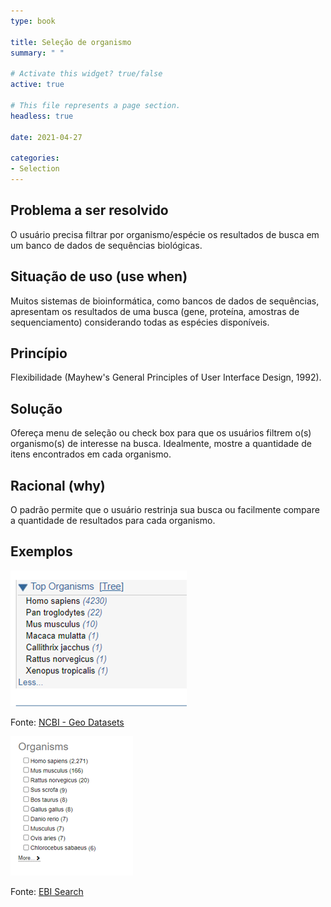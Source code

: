 ```yaml
---
type: book

title: Seleção de organismo
summary: " "

# Activate this widget? true/false
active: true

# This file represents a page section.
headless: true

date: 2021-04-27

categories:
- Selection
---
```

 
## Problema a ser resolvido
O usuário precisa filtrar por organismo/espécie os resultados de busca em um banco de dados de sequências biológicas.
 
## Situação de uso (use when)
Muitos sistemas de bioinformática, como bancos de dados de sequências, apresentam os resultados de uma busca (gene, proteína, amostras de sequenciamento) considerando todas as espécies disponíveis.
 
## Princípio
Flexibilidade (Mayhew's General Principles of User Interface Design, 1992).
 
## Solução
Ofereça menu de seleção ou check box para que os usuários filtrem o(s) organismo(s) de interesse na busca. Idealmente, mostre a quantidade de itens encontrados em cada organismo.
 
## Racional (why)
O padrão permite que o usuário restrinja sua busca ou facilmente compare a quantidade de resultados para cada organismo.
 
## Exemplos

![img01](img01.png)

Fonte: [NCBI - Geo Datasets](https://www.ncbi.nlm.nih.gov/gds)

![img02](img02.png)

Fonte: [EBI Search](https://www.ebi.ac.uk/ebisearch/overview.ebi/about)